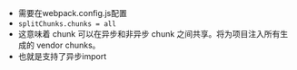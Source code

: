 * 需要在webpack.config.js配置
* `splitChunks.chunks = all`
* 这意味着 chunk 可以在异步和非异步 chunk 之间共享。将为项目注入所有生成的 vendor chunks。
* 也就是支持了异步import


